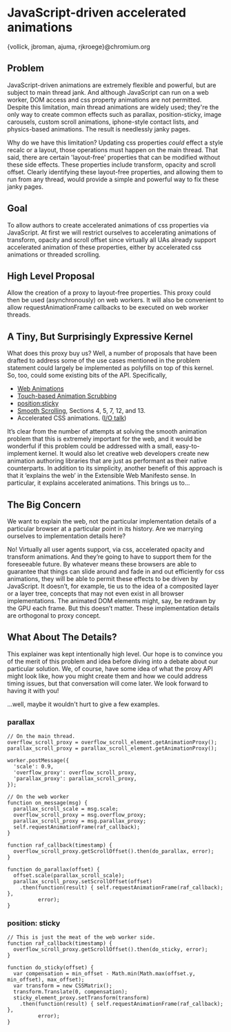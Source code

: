 JavaScript-driven accelerated animations
===============
{vollick, jbroman, ajuma, rjkroege}@chromium.org

Problem
-------
JavaScript-driven animations are extremely flexible and powerful, but are subject to main thread jank. And although JavaScript can run on a web worker, DOM access and css property animations are not permitted. Despite this limitation, main thread animations are widely used; they're the only way to create common effects such as parallax, position-sticky, image carousels, custom scroll animations, iphone-style contact lists, and physics-based animations. The result is needlessly janky pages.

Why do we have this limitation? Updating css properties _could_ effect a style recalc or a layout, those operations must happen on the main thread. That said, there are certain 'layout-free' properties that can be modified without these side effects. These properties include transform, opacity and scroll offset. Clearly identifying these layout-free properties, and allowing them to run from any thread, would provide a simple and powerful way to fix these janky pages.

Goal
----
To allow authors to create accelerated animations of css properties via JavaScript. At first we will restrict ourselves to accelerating animations of transform, opacity and scroll offset since virtually all UAs already support accelerated animation of these properties, either by accelerated css animations or threaded scrolling.

High Level Proposal
-------------------
Allow the creation of a proxy to layout-free properties. This proxy could then be used (asynchronously) on web workers. It will also be convenient to allow requestAnimationFrame callbacks to be executed on web worker threads.

A Tiny, But Surprisingly Expressive Kernel
------------------------------------------
What does this proxy buy us? Well, a number of proposals that have been drafted to address some of the use cases mentioned in the problem statement could largely be implemented as polyfills on top of this kernel. So, too, could some existing bits of the API. Specifically,

 - [Web Animations](http://dev.w3.org/fxtf/web-animations/)
 - [Touch-based Animation Scrubbing](https://docs.google.com/document/d/1vRUo_g1il-evZs975eNzGPOuJS7H5UBxs-iZmXHux48/edit)
 - [position:sticky](http://updates.html5rocks.com/2012/08/Stick-your-landings-position-sticky-lands-in-WebKit)
 - [Smooth Scrolling](http://dev.w3.org/csswg/cssom-view/), Sections 4, 5, 7, 12, and 13.
 - Accelerated CSS animations. ([I/O talk](http://www.youtube.com/watch?v=hAzhayTnhEI))

It’s clear from the number of attempts at solving the smooth animation problem that this is extremely important for the web, and it would be wonderful if this problem could be addressed with a small, easy-to-implement kernel. It would also let creative web developers create new animation authoring libraries that are just as performant as their native counterparts. In addition to its simplicity, another benefit of this approach is that it ‘explains the web’ in the Extensible Web Manifesto sense. In particular, it explains accelerated animations. This brings us to...

The Big Concern
---------------
We want to explain the web, not the particular implementation details of a particular browser at a particular point in its history. Are we marrying ourselves to implementation details here?

No! Virtually all user agents support, via css, accelerated opacity and transform animations. And they’re going to have to support them for the foreseeable future. By whatever means these browsers are able to guarantee that things can slide around and fade in and out efficiently for css animations, they will be able to permit these effects to be driven by JavaScript. It doesn’t, for example, tie us to the idea of a composited layer or a layer tree, concepts that may not even exist in all browser implementations. The animated DOM elements might, say, be redrawn by the GPU each frame. But this doesn’t matter. These implementation details are orthogonal to proxy concept.

What About The Details?
-----------------------
This explainer was kept intentionally high level. Our hope is to convince you of the merit of this problem and idea before diving into a debate about our particular solution. We, of course, have some idea of what the proxy API might look like, how you might create them and how we could address timing issues, but that conversation will come later. We look forward to having it with you!

...well, maybe it wouldn't hurt to give a few examples.

### parallax
```
// On the main thread.
overflow_scroll_proxy = overflow_scroll_element.getAnimationProxy();
parallax_scroll_proxy = parallax_scroll_element.getAnimationProxy();

worker.postMessage({
  'scale': 0.9,
  'overflow_proxy': overflow_scroll_proxy,
  'parallax_proxy': parallax_scroll_proxy,
});

// On the web worker
function on_message(msg) {
  parallax_scroll_scale = msg.scale;
  overflow_scroll_proxy = msg.overflow_proxy;
  parallax_scroll_proxy = msg.parallax_proxy;
  self.requestAnimationFrame(raf_callback);
}

function raf_callback(timestamp) {
  overflow_scroll_proxy.getScrollOffset().then(do_parallax, error);
}

function do_parallax(offset) {
  offset.scale(parallax_scroll_scale);
  parallax_scroll_proxy.setScrollOffset(offset)
    .then(function(result) { self.requestAnimationFrame(raf_callback); },
          error);
}
```

### position: sticky
```
// This is just the meat of the web worker side.
function raf_callback(timestamp) {
  overflow_scroll_proxy.getScrollOffset().then(do_sticky, error);
}

function do_sticky(offset) {
  var compensation = min_offset - Math.min(Math.max(offset.y, min_offset), max_offset);
  var transform = new CSSMatrix();
  transform.Translate(0, compensation);
  sticky_element_proxy.setTransform(transform)
    .then(function(result) { self.requestAnimationFrame(raf_callback); },
          error);
}
```
